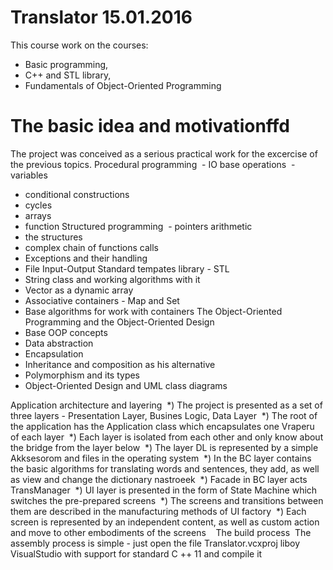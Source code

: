 # Translator 15.01.2016

This course work on the courses:
- Basic programming,
- C++ and STL library,
- Fundamentals of Object-Oriented Programming

# The basic idea and motivationffd

The project was conceived as a serious practical work for the excercise of the previous topics.
Procedural programming
 - IO base operations
  - variables
 - conditional constructions
 - cycles
 - arrays
 - function
Structured programming
 - pointers arithmetic
 - the structures
 - complex chain of functions calls
 - Exceptions and their handling
 - File Input-Output
Standard tempates library - STL
 - String class and working algorithms with it
 - Vector as a dynamic array
 - Associative containers - Map and Set
 - Base algorithms for work with containers
The Object-Oriented Programming and the Object-Oriented Design
 - Base OOP concepts
 - Data abstraction
 - Encapsulation
 - Inheritance and composition as his alternative
 - Polymorphism and its types
 - Object-Oriented Design and UML class diagrams  

Application architecture and layering
 *) The project is presented as a set of three layers - Presentation Layer, Busines Logic, Data Layer
 *) The root of the application has the Application class which encapsulates one Vraperu of each layer
 *) Each layer is isolated from each other and only know about the bridge from the layer below
 *) The layer DL is represented by a simple Akksesorom and files in the operating system
 *) In the BC layer contains the basic algorithms for translating words and sentences, they add, as well as view and change the dictionary nastroeek
 *) Facade in BC layer acts TransManager
 *) UI layer is presented in the form of State Machine which switches the pre-prepared screens
 *) The screens and transitions between them are described in the manufacturing methods of UI factory
 *) Each screen is represented by an independent content, as well as custom action and move to other embodiments of the screens
 
 The build process
 The assembly process is simple - just open the file Translator.vcxproj liboy VisualStudio with support for standard C ++ 11 and compile it
